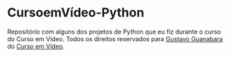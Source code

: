 # CursoemVídeo-Python
Repositório com alguns dos projetos de Python que eu fiz durante o curso do Curso em Vídeo. Todos os direitos reservados para [Gustavo Guanabara](https://www.instagram.com/gustavoguanabara/) do [Curso em Vídeo](https://www.cursoemvideo.com/cursos/).
